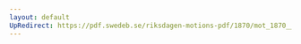 ```yaml
---
layout: default
UpRedirect: https://pdf.swedeb.se/riksdagen-motions-pdf/1870/mot_1870__ak__00212/mot_1870__ak__00212_002.pdf
---
```


